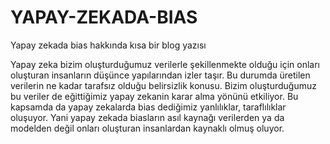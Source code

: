 # YAPAY-ZEKADA-BIAS
Yapay zekada bias hakkında kısa bir blog yazısı

Yapay zeka bizim oluşturduğumuz verilerle şekillenmekte olduğu için onları oluşturan insanların düşünce yapılarından izler taşır. Bu durumda üretilen verilerin ne kadar tarafsız olduğu belirsizlik konusu. Bizim oluşturduğumuz bu veriler de eğittiğimiz yapay zekanin karar alma yönünü etkiliyor. Bu kapsamda da yapay zekalarda bias dediğimiz yanlılıklar, taraflılıklar oluşuyor. Yani yapay zekada biasların asıl kaynağı verilerden ya da modelden değil onları oluşturan insanlardan kaynaklı olmuş oluyor.
